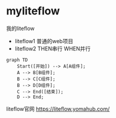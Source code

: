 # myliteflow
我的liteflow

- liteflow1 普通的web项目
- liteflow2 THEN串行 WHEN并行

```mermaid
graph TD
	Start([开始]) --> A[A组件];
	A --> B[B组件];
	B --> C[C组件];
	B --> D[D组件];
	C --> End([结束]);
	D --> End;
```
liteflow官网
https://liteflow.yomahub.com/
